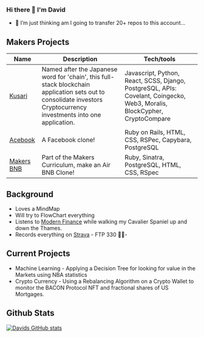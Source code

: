 ### Hi there 👋 I'm David

- 🤔 I’m just thinking am I going to transfer 20+ repos to this account...

## Makers Projects

| Name                         | Description       | Tech/tools        |
| ---------------------------- | ----------------- | ----------------- |
| [Kusari](https://github.com/EMDevelop/Kusari) | Named after the Japanese word for 'chain', this full-stack blockchain application sets out to consolidate investors Cryptocurrency investments into one application. | Javascript, Python, React, SCSS, Django, PostgreSQL, APIs: Covelant, Coingecko, Web3, Moralis, BlockCypher, CryptoCompare |
| [Acebook](https://acebook-anti-social-media-inc.herokuapp.com/) | A Facebook clone! | Ruby on Rails, HTML, CSS, RSPec, Capybara, PostgreSQL |
| [Makers BNB](https://github.com/dhopz/makers-bnb-post-team) | Part of the Makers Curriculum, make an Air BNB Clone!| Ruby, Sinatra, PostgreSQL, HTML, CSS, RSpec

## Background

- Loves a MindMap
- Will try to FlowChart everything
- Listens to [Modern Finance](https://open.spotify.com/show/3z1kRnklGRHd5BkU9rAa2y?si=b55dca0a61f84957) while walking my Cavalier Spaniel up and down the Thames.
- Records everything on [Strava](https://www.strava.com/athletes/dhoupapa) - FTP 330 🥵🚴- 

## Current Projects

- Machine Learning - Applying a Decision Tree for looking for value in the Markets using NBA statistics
- Crypto Currency - Using a Rebalancing Algorithm on a Crypto Wallet to monitor the BACON Protocol NFT and fractional shares of US Mortgages.

## Github Stats
[![Davids GitHub stats](https://github-readme-stats.vercel.app/api?username=dhopz&&theme=dark&show_icons=true&count_private=true)](https://github.com/dhopz/github-readme-stats)






